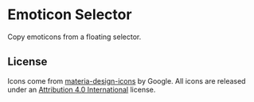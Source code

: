 # Emoticon Selector
Copy emoticons from a floating selector.

## License
Icons come from [materia-design-icons](https://github.com/google/material-design-icons) by Google. All icons are released under an [Attribution 4.0 International](http://creativecommons.org/licenses/by/4.0/) license.